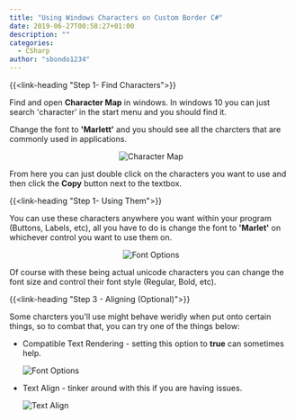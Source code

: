 ```yaml
---
title: "Using Windows Characters on Custom Border C#"
date: 2019-06-27T00:58:27+01:00
description: ""
categories:
  - CSharp
author: "sbondo1234"
---
```


{{<link-heading "Step 1- Find Characters">}}

Find and open **Character Map** in windows. In windows 10 you can just search 'character' in the start menu and you should find it.

Change the font to **'Marlett'** and you should see all the charcters that are commonly used in applications.

<center>
  <img src="https://ul.sbond.co/i/log/win/charmap.png" alt="Character Map" />
</center>

From here you can just double click on the characters you want to use and then click the **Copy** button next to the textbox.

{{<link-heading "Step 1- Using Them">}}

You can use these characters anywhere you want within your program (Buttons, Labels, etc), all you have to do is change the font to **'Marlet'** on whichever control you want to use them on.

<center>
  <img src="https://ul.sbond.co/i/log/win/fontctrl.png" alt="Font Options" />
</center>

Of course with these being actual unicode characters you can change the font size and control their font style (Regular, Bold, etc).

{{<link-heading "Step 3 - Aligning (Optional)">}}

Some charcters you'll use might behave weridly when put onto certain things, so to combat that, you can try one of the things below:

- Compatible Text Rendering - setting this option to **true** can sometimes help.<br>

  <img src="https://ul.sbond.co/i/log/win/comptxtrendering.png" alt="Font Options" />

- Text Align - tinker around with this if you are having issues.<br>
  
  <img src="https://ul.sbond.co/i/log/win/txtalign.png" alt="Text Align" />
